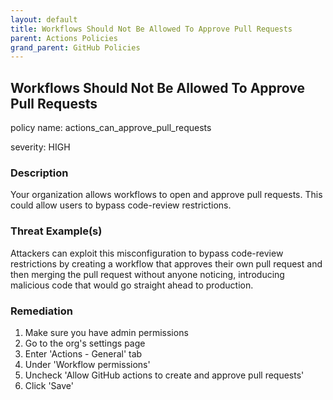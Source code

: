 ```yaml
---
layout: default
title: Workflows Should Not Be Allowed To Approve Pull Requests
parent: Actions Policies
grand_parent: GitHub Policies
---
```



## Workflows Should Not Be Allowed To Approve Pull Requests
policy name: actions_can_approve_pull_requests

severity: HIGH

### Description
Your organization allows workflows to open and approve pull requests. This could allow users to bypass code-review restrictions.

### Threat Example(s)
Attackers can exploit this misconfiguration to bypass code-review restrictions by creating a workflow that approves their own pull request and then merging the pull request without anyone noticing, introducing malicious code that would go straight ahead to production.



### Remediation
1. Make sure you have admin permissions
2. Go to the org's settings page
3. Enter 'Actions - General' tab
4. Under 'Workflow permissions'
5. Uncheck 'Allow GitHub actions to create and approve pull requests'
6. Click 'Save'



